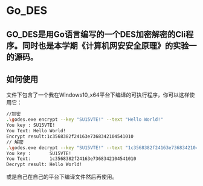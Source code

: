 # Go_DES
## GO_DES是用Go语言编写的一个DES加密解密的Cli程序。同时也是本学期《计算机网安安全原理》的实验一的源码。
## 如何使用
文件下包含了一个我在Windows10_x64平台下编译的可执行程序，你可以这样使用它：
``` bash
//加密
.\godes.exe encrypt --key "SU15VTE!" --text "Hello World!"
You key : SU15VTE!
You Text: Hello World!
Encrypt result:1c3568382f24163e7368342104541010
// 解密
.\godes.exe decrypt --key "SU15VTE!" --text "1c3568382f24163e7368342104541010"  
You key :       SU15VTE!
You Text:       1c3568382f24163e7368342104541010
Decrypt result: Hello World!
```
或是自己在自己的平台下编译文件然后再使用。
